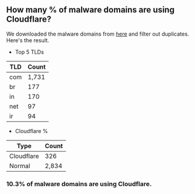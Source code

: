 ## How many % of malware domains are using Cloudflare?


We downloaded the malware domains from [here](https://urlhaus.abuse.ch) and filter out duplicates.
Here's the result.


[//]: # (start replacement)


- Top 5 TLDs

| TLD | Count |
| --- | --- |
| com | 1,731 |
| br | 177 |
| in | 170 |
| net | 97 |
| ir | 94 |


- Cloudflare %

| Type | Count |
| --- | --- |
| Cloudflare | 326 |
| Normal | 2,834 |


### 10.3% of malware domains are using Cloudflare.